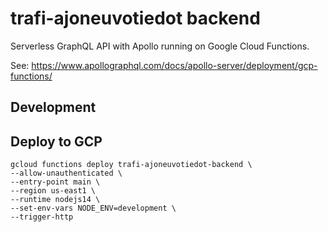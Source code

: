 # trafi-ajoneuvotiedot backend

Serverless GraphQL API with Apollo running on Google Cloud Functions.

See: <https://www.apollographql.com/docs/apollo-server/deployment/gcp-functions/>

## Development

## Deploy to GCP

```
gcloud functions deploy trafi-ajoneuvotiedot-backend \
--allow-unauthenticated \
--entry-point main \
--region us-east1 \
--runtime nodejs14 \
--set-env-vars NODE_ENV=development \
--trigger-http
```

